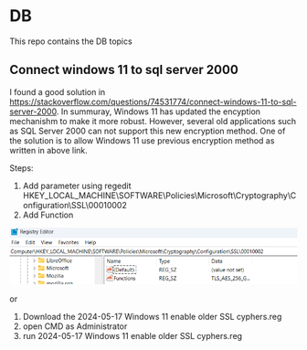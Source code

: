 # DB
This repo contains the DB topics

## Connect windows 11 to sql server 2000
I found a good solution in https://stackoverflow.com/questions/74531774/connect-windows-11-to-sql-server-2000.
In summuray, Windows 11 has updated the encyption mechanishm to make it more robust. However, several old applications such as SQL Server 2000 can not support this new encryption method. One of the solution is to allow Windows 11 use previous encryption method as written in above link.


Steps:
1. Add parameter using regedit HKEY_LOCAL_MACHINE\SOFTWARE\Policies\Microsoft\Cryptography\Configuration\SSL\00010002
2. Add Function

![](regedit.png)
 
 or

 1. Download the 2024-05-17 Windows 11 enable older SSL cyphers.reg
 2. open CMD as Administrator
 3. run 2024-05-17 Windows 11 enable older SSL cyphers.reg



